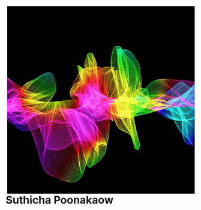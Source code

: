 <img align="right" width="500" height="500" src="https://github.com/suthicha/suthicha/blob/master/img/bg2.jpg">

# Suthicha Poonakaow
